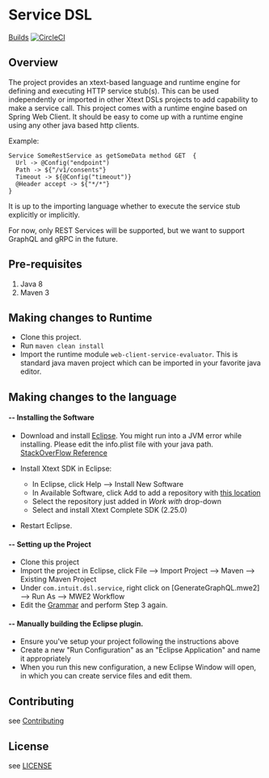 # Service DSL

[Builds](https://app.circleci.com/pipelines/github/graph-quilt/xtext-service-dsl) [![CircleCI](https://circleci.com/gh/graph-quilt/xtext-service-dsl/tree/master.svg?style=shield)](https://app.circleci.com/pipelines/github/graph-quilt/xtext-service-dsl)

## Overview

The project provides an xtext-based language and runtime engine for defining and executing HTTP service stub(s).  This can be used independently or imported in other Xtext DSLs projects to add capability to make a service call. This project comes with a runtime engine based on Spring Web Client. It should be easy to come up with a runtime engine using any other java based http clients.

Example:

```
Service SomeRestService as getSomeData method GET  {
  Url -> @Config("endpoint")
  Path -> ${"/v1/consents"}
  Timeout -> ${@Config("timeout")}
  @Header accept -> ${"*/*"}
}
```

It is up to the importing language whether to execute the service stub explicitly or implicitly.  

For now, only REST Services will be supported, but we want to support GraphQL and gRPC in the future.

## Pre-requisites

1. Java 8
2. Maven 3

## Making changes to Runtime

* Clone this project.
* Run `maven clean install`
* Import the runtime module `web-client-service-evaluator`. This is standard java maven project which can be imported in your favorite java editor.
  
  
## Making changes to the language

#### -- Installing the Software 

*	Download and install [Eclipse](https://www.eclipse.org/downloads/download.php?file=/technology/epp/downloads/release/2020-06/R/eclipse-jee-2020-06-R-macosx-cocoa-x86_64.dmg). You might run into a JVM error while installing. Please edit the info.plist file with your java path. [StackOverFlow Reference](https://stackoverflow.com/questions/52652846/cant-install-eclipse-failed-to-create-the-java-virtual-machine-on-mac)

*	Install Xtext SDK in Eclipse:
	*	In Eclipse, click Help --> Install New Software
	*	In Available Software, click Add to add a repository with [this location](http://download.eclipse.org/modeling/tmf/xtext/updates/composite/releases/)   
	*	Select the repository just added in _Work with_ drop-down
	*	Select and install Xtext Complete SDK (2.25.0)  
   	
*	Restart Eclipse.    
   
#### -- Setting up the Project 

*	Clone this project
*  	Import the project in Eclipse, click File --> Import Project --> Maven --> Existing Maven Project
*	Under `com.intuit.dsl.service`, right click on [GenerateGraphQL.mwe2] --> Run As --> MWE2 Workflow
* 	Edit the [Grammar](https://github.com/graph-quilt/xtext-service-dsl/blob/master/com.intuit.dsl.service.parent/com.intuit.dsl.service/src/com/intuit/dsl/Service.xtext) and perform Step 3 again.

#### -- Manually building the Eclipse plugin.

*	Ensure you've setup your project following the instructions above
*	Create a new "Run Configuration" as an "Eclipse Application" and name it appropriately
*	When you run this new configuration, a new Eclipse Window will open, in which you can create service files and edit them.

## Contributing

see [Contributing](./CONTRIBUTING.md)

## License

see [LICENSE](./LICENSE)
